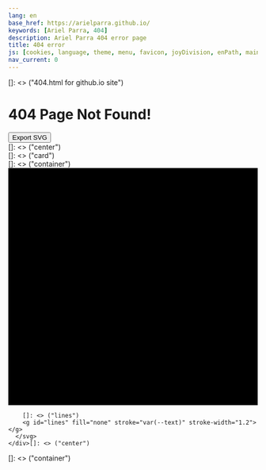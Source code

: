 ```yaml
---
lang: en
base_href: https://arielparra.github.io/
keywords: [Ariel Parra, 404]
description: Ariel Parra 404 error page
title: 404 error
js: [cookies, language, theme, menu, favicon, joyDivision, enPath, main]
nav_current: 0
---
```

[]: <> ("404.html for github.io site")

  <div class="container">
    <div class="card">
      <div class="center">
        <h1>404 Page Not Found!</h1> 
        <p></p>
        <button type="button" onclick="exportSVG(this)"> Export SVG </button>
      </div>[]: <> ("center")
    </div>[]: <> ("card")
  </div>[]: <> ("container")

  <div class="container">
    <div class="center">
      <svg id="JoyDivision" width="625" height="593" xmlns="http://www.w3.org/2000/svg">
        []: <> ("background")
        <rect width="625px" height="593px" fill="var(--HTML_BG)" />

        []: <> ("lines")
        <g id="lines" fill="none" stroke="var(--text)" stroke-width="1.2"></g>
      </svg>
    </div>[]: <> ("center")
  </div>[]: <> ("container")